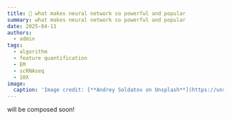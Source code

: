 ```yaml
---
title: 🧬 what makes neural network so powerful and popular 
summary: what makes neural network so powerful and popular  
date: 2025-04-11
authors:
  - admin
tags:
  - algorithm
  - feature quantification
  - EM
  - scRNAseq
  - 10X
image:
  caption: 'Image credit: [**Andrey Soldatov on Unsplash**](https://unsplash.com)'
---
```


will be composed soon!

